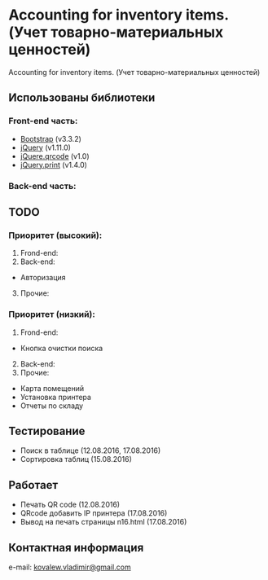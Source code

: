 # Accounting for inventory items. (Учет товарно-материальных ценностей)
Accounting for inventory items. (Учет товарно-материальных ценностей)

## Использованы библиотеки

### Front-end часть:
* [Bootstrap](http://bootstrap-3.ru) (v3.3.2)
* [jQuery](https://jquery.com) (v1.11.0)
* [jQuere.qrcode](https://github.com/jeromeetienne/jquery-qrcode) (v1.0)
* [jQuery.print](https://github.com/DoersGuild/jQuery.print) (v1.4.0)

### Back-end часть:


## TODO

### Приоритет (высокий):
1. Frond-end:
2. Back-end:
  * Авторизация
3. Прочие:

### Приоритет (низкий):
1. Frond-end:
  * Кнопка очистки поиска
2. Back-end:
3. Прочие:
  * Карта помещений
  * Установка принтера
  * Отчеты по складу

## Тестирование
* Поиск в таблице (12.08.2016, 17.08.2016)
* Сортировка таблиц (15.08.2016)

## Работает
* Печать QR code (12.08.2016)
* QRcode добавить IP принтера (17.08.2016)
* Вывод на печать страницы n16.html (17.08.2016)

## Контактная информация
e-mail: <kovalew.vladimir@gmail.com>